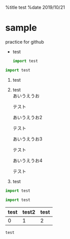 %title test
%date 2019/10/21

# sample
<!--- test comment -->  

practice for github

- test
  ```python
  import test
  ```
  
  

```python
import test
```

<!--- test comment -->


1. test
1. test  
    あいうえうお  
    <!--- test comment -->  
    テスト


    あいうえうお2
    <!--- test comment -->  
    テスト


    あいうえうお3  
    <!--- test comment -->
    テスト



    あいうえうお4
    <!--- test comment -->
    テスト
1. test

```python :filename
import test
```


```python "10"
import test
```

<!-- attach: test -->

| test | test2 |test |
|---|---|---|
|0|1|2|

```python
test
```
